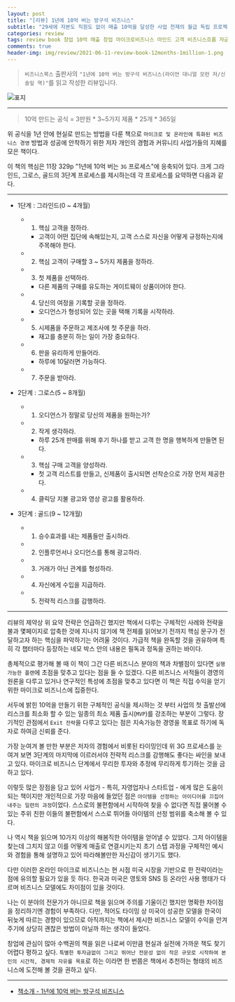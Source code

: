 ```yaml
---  
layout: post  
title: "[리뷰] 1년에 10억 버는 방구석 비즈니스"  
subtitle: "29세에 자본도 직원도 없이 매출 10억을 달성한 사업 천재의 월급 독립 프로젝트"  
categories: review  
tags: review book 창업 10억 매출 창업 마이크로비즈니스 마인드 고객 비즈니스흐름 자금 첫고객 관계 3G 엑시트     
comments: true  
header-img: img/review/2021-06-11-review-book-12months-1million-1.png
---  
```

  
> `비즈니스북스` 출판사의 `"1년에 10억 버는 방구석 비즈니스(라이언 대니얼 모런 저/신솔잎 역)"`를 읽고 작성한 리뷰입니다.  

![표지](https://theorydb.github.io/assets/img/review/2021-06-11-review-book-12months-1million-1.png)  

---

> 10억 만드는 공식 = 3만원 * 3~5가지 제품 * 25개 * 365일

위 공식을 1년 안에 현실로 만드는 방법을 다룬 책으로 `마이크로 및 온라인에 특화된 비즈니스 경영` 방법과 성공에 안착하기 위한 저자 개인의 경험과 커뮤니티 사업가들의 지혜를 모은 책이다.

이 책의 핵심은 11장 329p "1년에 10억 버는 `3G` 프로세스"에 응축되어 있다. 크게 그라인드, 그로스, 골드의 3단계 프로세스를 제시하는데 각 프로세스를 요약하면 다음과 같다.

---

* 1단계 : 그라인드(0 ~ 4개월)  
  + 1. 핵심 고객을 정하라.
    - 고객이 어떤 집단에 속해있는지, 고객 스스로 자신을 어떻게 규정하는지에 주목해야 한다.
  + 2. 핵심 고객이 구매할 3 ~ 5가지 제품을 정하라.
  + 3. 첫 제품을 선택하라.
    - 다른 제품의 구매를 유도하는 게이트웨이 상품이어야 한다.
  + 4. 당신의 여정을 기록할 곳을 정하라.
    - 오디언스가 형성되어 있는 곳을 택해 기록을 시작하라.
  + 5. 시제품을 주문하고 제조사에 첫 주문을 하라.
    - 재고를 충분히 하는 일이 가장 중요하다.
  + 6. 판을 유리하게 만들어라.
    - 하루에 10달러면 가능하다. 
  + 7. 주문을 받아라.

* 2단계 : 그로스(5 ~ 8개월)  
  + 1. 오디언스가 정말로 당신의 제품을 원하는가?
  + 2. 작게 생각하라.
    - 하루 25개 판매를 위해 후기 하나를 받고 고객 한 명을 행복하게 만들면 된다.
  + 3. 핵심 구매 고객을 양성하라.
    - 첫 고객 리스트를 만들고, 신제품이 출시되면 선착순으로 가장 먼저 제공한다.
  + 4. 클릭당 지불 광고와 영상 광고를 활용하라.

* 3단계 : 골드(9 ~ 12개월)
  + 1. 승수효과를 내는 제품들만 출시하라.
  + 2. 인플루언서나 오디언스를 통해 광고하라.
  + 3. 거래가 아닌 관계를 형성하라.
  + 4. 자신에게 수입을 지급하라.
  + 5. 전략적 리스크를 감행하라.

---

리뷰의 제약상 위 요약 전략은 언급하긴 했지만 책에서 다루는 구체적인 사례와 전략을 불과 몇페이지로 압축한 것에 지나지 않기에 책 전체를 읽어보기 전까지 핵심 문구가 전달하고자 하는 핵심을 파악하기는 어려울 것이다. 가급적 책을 완독할 것을 권유하며 특히 각 챕터마다 등장하는 네모 박스 안의 내용은 필독과 정독을 권하는 바이다.

총체적으로 평가해 볼 때 이 책이 그간 다른 비즈니스 분야의 책과 차별점이 있다면 `실행 가능한 플랜`에 초점을 맞추고 있다는 점을 들 수 있겠다. 다른 비즈니스 서적들이 경영의 원론을 다루고 있거나 연구적인 특성에 초점을 맞추고 있다면 이 책은 직접 수익을 얻기 위한 마이크로 비즈니스에 집중한다.

서두에 밝힌 10억을 만들기 위한 구체적인 공식을 제시하는 것 부터 사업의 첫 출발선에 리스크를 최소화 할 수 있는 일종의 최소 제품 출시(`MVP`)를 강조하는 부분이 그렇다. 장기적인 관점에서 `Exit 전략`을 다루고 있다는 점은 지속가능한 경영을 목표로 하기에 독자로 하여금 신뢰를 준다. 

가장 눈여겨 볼 만한 부분은 저자의 경험에서 비롯된 타이밍인데 위 3G 프로세스를 눈여겨 보면 3단계의 마지막에 이르러서야 전략적 리스크를 감행해도 좋다는 싸인을 보내고 있다. 마이크로 비즈니스 단계에서 무리한 투자와 추정에 무리하게 투기하는 것을 금하고 있다.

이렇듯 많은 장점을 담고 있어 사업가 - 특히, 자영업자나 스타트업 - 에게 많은 도움이 되는 책이지만 개인적으로 가장 마음에 들었던 점은 `아이템을 선정하는 아이디어를 끄집어 내주는 일련의 과정`이었다. 스스로의 불편함에서 시작하여 찾을 수 없다면 직접 물어볼 수 있는 주위 친한 이들의 불편함에서 스스로 뛰어들 아이템의 선정 범위를 축소해 볼 수 있다. 

나 역시 책을 읽으며 10가지 이상의 해봄직한 아이템을 얻어낼 수 있었다. 그저 아이템을 찾는데 그치지 않고 이를 어떻게 매출로 연결시키는지 초기 스텝 과정을 구체적인 예시와 경험을 통해 설명하고 있어 따라해볼만한 자신감이 생기기도 했다.

다만 이러한 온라인 마이크로 비즈니스는 현 시점 미국 시장을 기반으로 한 전략이라는 점에 유의할 필요가 있을 듯 하다. 한국과 미국은 영토와 SNS 등 온라인 사용 행태가 다르며 비즈니스 모델에도 차이점이 있을 것이다. 

나는 이 분야의 전문가가 아니므로 책을 읽으며 주의를 기울이긴 했지만 명확한 차이점을 정리하기엔 경험이 부족하다. 다만, 적어도 타이밍 상 미국이 성공한 모델을 한국이 뒤늦게 따르는 경향이 있으므로 아직까지는 책에서 제시한 비즈니스 모델이 수익을 안겨주기에 상당히 괜찮은 방법이 아닐까 하는 생각이 들었다.

창업에 관심이 많아 수백권의 책을 읽은 나로써 이만큼 현실과 실전에 가까운 책도 찾기 어렵다 평하고 싶다. `특별한 투자금없이 그리고 뛰어난 전문성 없이 작은 규모로 시작하여 본인의 시간적, 경제적 자유를 목표`로 하는 이라면 한 번쯤은 책에서 추천하는 형태의 비즈니스에 도전해 볼 것을 권하고 싶다. 

---

* [책소개 - 1년에 10억 버는 방구석 비즈니스](http://www.yes24.com/Product/Goods/102087445)



